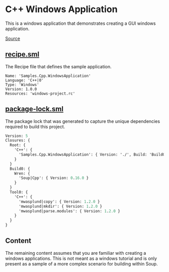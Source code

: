 # C++ Windows Application
This is a windows application that demonstrates creating a GUI windows application.

[Source](https://github.com/soup-build/soup/tree/main/samples/cpp/windows-application)

## [recipe.sml](https://github.com/soup-build/soup/tree/main/samples/cpp/windows-application/recipe.sml)
The Recipe file that defines the sample application.
```
Name: 'Samples.Cpp.WindowsApplication'
Language: 'C++|0'
Type: 'Windows'
Version: 1.0.0
Resources: 'windows-project.rc'
```

## [package-lock.sml](https://github.com/soup-build/soup/tree/main/samples/cpp/windows-application/package-lock.sml)
The package lock that was generated to capture the unique dependencies required to build this project.
```sml
Version: 5
Closures: {
  Root: {
    'C++': {
      'Samples.Cpp.WindowsApplication': { Version: './', Build: 'Build0', Tool: 'Tool0' }
    }
  }
  Build0: {
    Wren: {
      'Soup|Cpp': { Version: 0.16.0 }
    }
  }
  Tool0: {
    'C++': {
      'mwasplund|copy': { Version: 1.2.0 }
      'mwasplund|mkdir': { Version: 1.2.0 }
      'mwasplund|parse.modules': { Version: 1.2.0 }
    }
  }
}
```

## Content
The remaining content assumes that you are familiar with creating a windows applications. This is not meant as a windows tutorial and is only present as a sample of a more complex scenario for building within Soup.